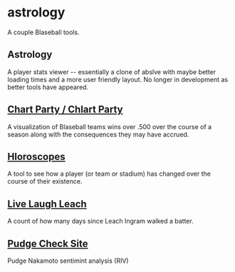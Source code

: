 # astrology
A couple Blaseball tools.

## Astrology
A player stats viewer -- essentially a clone of abslve with maybe better loading times and a more user friendly layout. No longer in development as better tools have appeared.

## [Chart Party / Chlart Party](https://teagrrl.github.io/astrology/chlartparty/)
A visualization of Blaseball teams wins over .500 over the course of a season along with the consequences they may have accrued.

## [Hloroscopes](https://teagrrl.github.io/astrology/hloroscopes/)
A tool to see how a player (or team or stadium) has changed over the course of their existence.

## [Live Laugh Leach](https://teagrrl.github.io/astrology/livelaughleach/)
A count of how many days since Leach Ingram walked a batter.

## [Pudge Check Site](https://teagrrl.github.io/astrology/pudgecheck/)
Pudge Nakamoto sentimint analysis (RIV)
